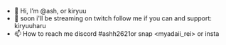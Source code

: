 - 👋 Hi, I’m @ash, or kiryuu 
- 💞️ soon i'll be streaming on twitch follow me if you can and support: kiryuuharu
- 📫 How to reach me discord #ashh2621or snap <myadaii_rei> or insta <iheartwaifu>

<!---
未来の蒸気のためにけいれんで私に従ってください :kiryuuharu
--->
